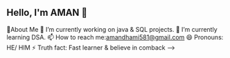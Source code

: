 ## Hello, I'm AMAN 👋

🚀About Me
  🔭 I’m currently working on java & SQL projects.
  🌱 I’m currently learning DSA.
  📫 How to reach me:amandhami581@gmail.com 
  😄 Pronouns: HE/ HIM
  ⚡ Truth fact: Fast learner & believe in comback 
-->
